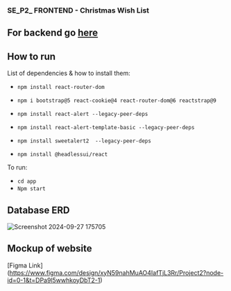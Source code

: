 ### SE_P2_ FRONTEND - Christmas Wish List

## For backend go [here](https://github.com/Noel-Hann/SE_P2_backend)

## How to run

List of dependencies & how to install them: 

- `npm install react-router-dom`

- `npm i bootstrap@5 react-cookie@4 react-router-dom@6 reactstrap@9`

- `npm install react-alert --legacy-peer-deps`

 - `npm install react-alert-template-basic --legacy-peer-deps`

- `npm install sweetalert2  --legacy-peer-deps`

- `npm install @headlessui/react `

To run:

- `cd app`
- `Npm start`


## Database ERD
![Screenshot 2024-09-27 175705](https://github.com/user-attachments/assets/8a6f5af0-611b-4628-b998-0219267d4de4)

## Mockup of website
[Figma Link] (https://www.figma.com/design/xyN59nahMuAO4IafTjL3Rr/Project2?node-id=0-1&t=DPa9l5wwhkoyDbT2-1)
